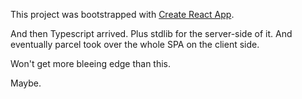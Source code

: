 This project was bootstrapped with [Create React App](https://github.com/facebookincubator/create-react-app).

And then Typescript arrived.
Plus stdlib for the server-side of it.
And eventually parcel took over the whole SPA on the client side.

Won't get more bleeing edge than this.

Maybe.